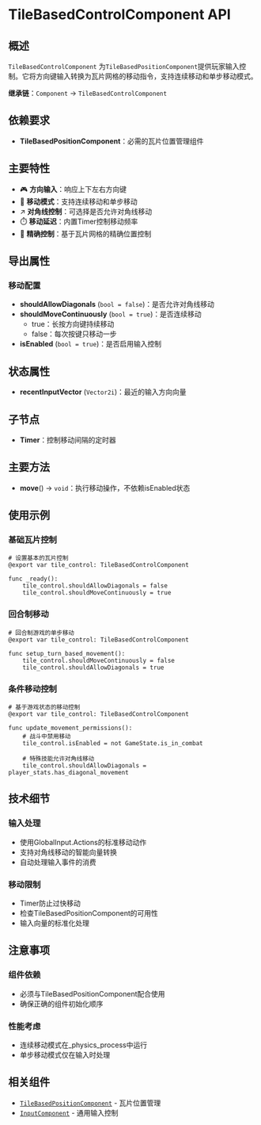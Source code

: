 # TileBasedControlComponent API

## 概述
`TileBasedControlComponent` 为`TileBasedPositionComponent`提供玩家输入控制。它将方向键输入转换为瓦片网格的移动指令，支持连续移动和单步移动模式。

**继承链**：`Component` → `TileBasedControlComponent`

## 依赖要求
- **TileBasedPositionComponent**：必需的瓦片位置管理组件

## 主要特性
- 🎮 **方向输入**：响应上下左右方向键
- 🔄 **移动模式**：支持连续移动和单步移动
- ↗️ **对角线控制**：可选择是否允许对角线移动
- ⏱️ **移动延迟**：内置Timer控制移动频率
- 🎯 **精确控制**：基于瓦片网格的精确位置控制

## 导出属性

### 移动配置
- **shouldAllowDiagonals** (`bool = false`)：是否允许对角线移动
- **shouldMoveContinuously** (`bool = true`)：是否连续移动
  - true：长按方向键持续移动
  - false：每次按键只移动一步
- **isEnabled** (`bool = true`)：是否启用输入控制

## 状态属性
- **recentInputVector** (`Vector2i`)：最近的输入方向向量

## 子节点
- **Timer**：控制移动间隔的定时器

## 主要方法
- **move**() → `void`：执行移动操作，不依赖isEnabled状态

## 使用示例

### 基础瓦片控制
```gdscript
# 设置基本的瓦片控制
@export var tile_control: TileBasedControlComponent

func _ready():
    tile_control.shouldAllowDiagonals = false
    tile_control.shouldMoveContinuously = true
```

### 回合制移动
```gdscript
# 回合制游戏的单步移动
@export var tile_control: TileBasedControlComponent

func setup_turn_based_movement():
    tile_control.shouldMoveContinuously = false
    tile_control.shouldAllowDiagonals = true
```

### 条件移动控制
```gdscript
# 基于游戏状态的移动控制
@export var tile_control: TileBasedControlComponent

func update_movement_permissions():
    # 战斗中禁用移动
    tile_control.isEnabled = not GameState.is_in_combat
    
    # 特殊技能允许对角线移动
    tile_control.shouldAllowDiagonals = player_stats.has_diagonal_movement
```

## 技术细节

### 输入处理
- 使用GlobalInput.Actions的标准移动动作
- 支持对角线移动的智能向量转换
- 自动处理输入事件的消费

### 移动限制
- Timer防止过快移动
- 检查TileBasedPositionComponent的可用性
- 输入向量的标准化处理

## 注意事项

### 组件依赖
- 必须与TileBasedPositionComponent配合使用
- 确保正确的组件初始化顺序

### 性能考虑
- 连续移动模式在_physics_process中运行
- 单步移动模式仅在输入时处理

## 相关组件
- [`TileBasedPositionComponent`](./TileBasedPositionComponent.md) - 瓦片位置管理
- [`InputComponent`](./InputComponent.md) - 通用输入控制